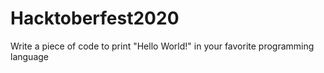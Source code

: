 # Hacktoberfest2020
Write a piece of code to print "Hello World!" in your favorite programming language
